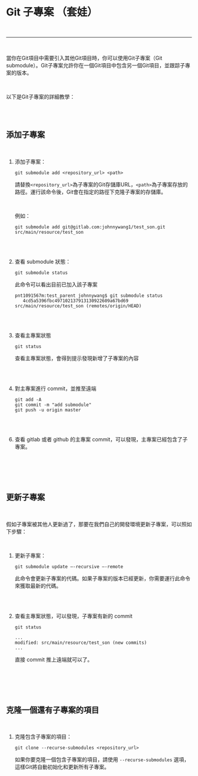 # Git 子專案 （套娃）

<br>

---

<br>


當你在Git項目中需要引入其他Git項目時，你可以使用Git子專案（Git submodule）。Git子專案允許你在一個Git項目中包含另一個Git項目，並跟踪子專案的版本。

<br>

以下是Git子專案的詳細教學：

<br>
<br>

## 添加子專案

<br>

1. 添加子專案：
   ```
   git submodule add <repository_url> <path>
   ```
   請替換`<repository_url>`為子專案的Git存儲庫URL，`<path>`為子專案存放的路徑。運行該命令後，Git會在指定的路徑下克隆子專案的存儲庫。

   <br>

   例如：
   ```
   git submodule add git@gitlab.com:johnnywang1/test_son.git src/main/resource/test_son
   ```

   <br>
   <br>


2. 查看 submodule 狀態：
   ```
   git submodule status
   ```
   此命令可以看出目前已加入該子專案


   ```
   pnt1091567m:test_parent johnnywang$ git submodule status
      4cd5a5396fbc497102137913130922609a67bd69 src/main/resource/test_son (remotes/origin/HEAD)
   ```

   <br>
   <br>

3. 查看主專案狀態

   ```
   git status
   ```

   查看主專案狀態，會得到提示發現新增了子專案的內容

<br>
<br>

4. 對主專案進行 commit，並推至遠端

   ```
   git add -A
   git commit -m "add submodule"
   git push -u origin master
   ```

<br>
<br>

6. 查看 gitlab 或者 github 的主專案 commit，可以發現，主專案已經包含了子專案。

<br>
<br>
<br>
<br>

## 更新子專案

<br>

假如子專案被其他人更新過了，那要在我們自己的開發環境更新子專案，可以照如下步驟：

<br>

1. 更新子專案：
   ```
   git submodule update –-recursive –-remote
   ```
   此命令會更新子專案的代碼。如果子專案的版本已經更新，你需要運行此命令來獲取最新的代碼。

<br>
<br>

2. 查看主專案狀態，可以發現，子專案有新的 commit

   ```
   git status

   ...
   modified: src/main/resource/test_son (new commits)
   ...
   ```

   直接 commit 推上遠端就可以了。

<br>
<br>
<br>
<br>

## 克隆一個還有子專案的項目

<br>

1. 克隆包含子專案的項目：
   ```
   git clone --recurse-submodules <repository_url>
   ```
   如果你要克隆一個包含子專案的項目，請使用 `--recurse-submodules` 選項，這樣Git將自動初始化和更新所有子專案。
